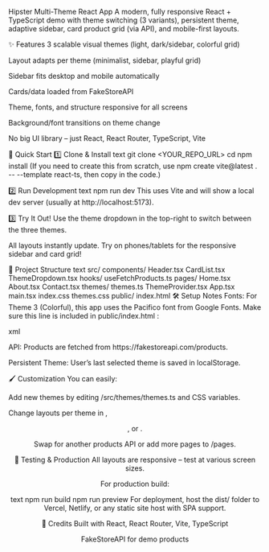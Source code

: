 Hipster Multi-Theme React App
A modern, fully responsive React + TypeScript demo with theme switching (3 variants), persistent theme, adaptive sidebar, card product grid (via API), and mobile-first layouts.

✨ Features
3 scalable visual themes (light, dark/sidebar, colorful grid)

Layout adapts per theme (minimalist, sidebar, playful grid)

Sidebar fits desktop and mobile automatically

Cards/data loaded from FakeStoreAPI

Theme, fonts, and structure responsive for all screens

Background/font transitions on theme change

No big UI library – just React, React Router, TypeScript, Vite

🏁 Quick Start
1️⃣ Clone & Install
text
git clone <YOUR_REPO_URL>
cd <project-directory>
npm install
(If you need to create this from scratch, use npm create vite@latest . -- --template react-ts, then copy in the code.)

2️⃣ Run Development
text
npm run dev
This uses Vite and will show a local dev server (usually at http://localhost:5173).

3️⃣ Try It Out!
Use the theme dropdown in the top-right to switch between the three themes.

All layouts instantly update. Try on phones/tablets for the responsive sidebar and card grid!

📂 Project Structure
text
src/
components/
Header.tsx
CardList.tsx
ThemeDropdown.tsx
hooks/
useFetchProducts.ts
pages/
Home.tsx
About.tsx
Contact.tsx
themes/
themes.ts
ThemeProvider.tsx
App.tsx
main.tsx
index.css
themes.css
public/
index.html
🛠️ Setup Notes
Fonts: For Theme 3 (Colorful), this app uses the Pacifico font from Google Fonts.
Make sure this line is included in public/index.html <head>:

xml

<link href="https://fonts.googleapis.com/css?family=Pacifico&display=swap" rel="stylesheet" />
API: Products are fetched from https://fakestoreapi.com/products.

Persistent Theme: User’s last selected theme is saved in localStorage.

🖌️ Customization
You can easily:

Add new themes by editing /src/themes/themes.ts and CSS variables.

Change layouts per theme in <Home />, <Header />, or <CardList />.

Swap for another products API or add more pages to /pages.

🔎 Testing & Production
All layouts are responsive – test at various screen sizes.

For production build:

text
npm run build
npm run preview
For deployment, host the dist/ folder to Vercel, Netlify, or any static site host with SPA support.

🤝 Credits
Built with React, React Router, Vite, TypeScript

FakeStoreAPI for demo products
